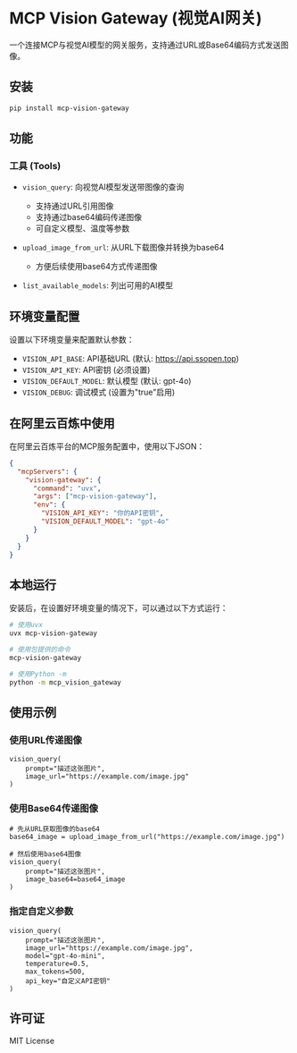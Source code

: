 # MCP Vision Gateway (视觉AI网关)

一个连接MCP与视觉AI模型的网关服务，支持通过URL或Base64编码方式发送图像。

## 安装

```bash
pip install mcp-vision-gateway
```

## 功能

### 工具 (Tools)

- `vision_query`: 向视觉AI模型发送带图像的查询
  - 支持通过URL引用图像
  - 支持通过base64编码传递图像
  - 可自定义模型、温度等参数

- `upload_image_from_url`: 从URL下载图像并转换为base64
  - 方便后续使用base64方式传递图像

- `list_available_models`: 列出可用的AI模型

## 环境变量配置

设置以下环境变量来配置默认参数：

- `VISION_API_BASE`: API基础URL (默认: https://api.ssopen.top)
- `VISION_API_KEY`: API密钥 (必须设置)
- `VISION_DEFAULT_MODEL`: 默认模型 (默认: gpt-4o)
- `VISION_DEBUG`: 调试模式 (设置为"true"启用)

## 在阿里云百炼中使用

在阿里云百炼平台的MCP服务配置中，使用以下JSON：

```json
{
  "mcpServers": {
    "vision-gateway": {
      "command": "uvx",
      "args": ["mcp-vision-gateway"],
      "env": {
        "VISION_API_KEY": "你的API密钥",
        "VISION_DEFAULT_MODEL": "gpt-4o"
      }
    }
  }
}
```

## 本地运行

安装后，在设置好环境变量的情况下，可以通过以下方式运行：

```bash
# 使用uvx
uvx mcp-vision-gateway

# 使用包提供的命令
mcp-vision-gateway

# 使用Python -m
python -m mcp_vision_gateway
```

## 使用示例

### 使用URL传递图像

```
vision_query(
    prompt="描述这张图片",
    image_url="https://example.com/image.jpg"
)
```

### 使用Base64传递图像

```
# 先从URL获取图像的base64
base64_image = upload_image_from_url("https://example.com/image.jpg")

# 然后使用base64图像
vision_query(
    prompt="描述这张图片",
    image_base64=base64_image
)
```

### 指定自定义参数

```
vision_query(
    prompt="描述这张图片",
    image_url="https://example.com/image.jpg",
    model="gpt-4o-mini",
    temperature=0.5,
    max_tokens=500,
    api_key="自定义API密钥"
)
```

## 许可证

MIT License 